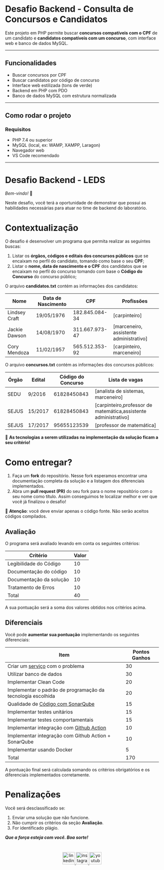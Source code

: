 # Desafio Backend - Consulta de Concursos e Candidatos

Este projeto em PHP permite buscar **concursos compatíveis com o CPF** de um candidato e **candidatos compatíveis com um concurso**, com interface web e banco de dados MySQL.

---

## Funcionalidades

- Buscar concursos por CPF
- Buscar candidatos por código de concurso
- Interface web estilizada (tons de verde)
- Backend em PHP com PDO
- Banco de dados MySQL com estrutura normalizada

---

## Como rodar o projeto

### Requisitos

- PHP 7.4 ou superior
- MySQL (local, ex: WAMP, XAMPP, Laragon)
- Navegador web
- VS Code recomendado

---


# Desafio Backend - LEDS
*Bem-vindo!* 👋

Neste desafio, você terá a oportunidade de demonstrar que possui as habilidades necessárias para atuar no time de backend do laboratório.

# Contextualização

O desafio é desenvolver um programa que permita realizar as seguintes buscas: 
1. Listar os **órgãos, códigos e editais dos concursos públicos** que se encaixam no perfil do candidato, tomando como base o seu **CPF**; 
2. Listar o **nome, data de nascimento e o CPF** dos candidatos que se encaixam no perfil do concurso tomando com base o **Código do Concurso** do concurso público;

O arquivo **candidatos.txt** contém as informações dos candidatos:

| Nome  | Data de Nascimento  | CPF |  Profissões|
|---|---|---|---|
| Lindsey Craft  |  19/05/1976  |  182.845.084-34  |  [carpinteiro]  | 
| Jackie Dawson  |  14/08/1970  |  311.667.973-47  |  [marceneiro, assistente administrativo]  |
| Cory Mendoza |   11/02/1957 |  565.512.353-92  |  [carpinteiro, marceneiro] |

O arquivo **concursos.txt** contém as informações dos concursos públicos:

| Órgão  | Edital  | Código do Concurso | Lista de vagas|
|---|---|---|---|
| SEDU  | 9/2016  |  61828450843  |  [analista de sistemas, marceneiro]  | 
| SEJUS | 15/2017  |  61828450843  |  [carpinteiro,professor de matemática,assistente administrativo] |
| SEJUS | 17/2017 |  95655123539  |  [professor de matemática] |

🤩 **As tecnologias a serem utilizadas na implementação da solução ficam a seu critério!**

# Como entregar?
1. Faça um **fork** do repositório. Nesse fork esperamos encontrar uma documentação completa da solução e a listagem dos diferenciais implementados.
2. Abra um **pull request (PR)** do seu fork para o nome repositório com o seu nome como título. Assim conseguimos te localizar melhor e ver que você já finalizou o desafio!

🚨 **Atenção**: você deve enviar apenas o código fonte. Não serão aceitos códigos compilados.

## Avaliação

O programa será avaliado levando em conta os seguintes critérios:

| Critério  | Valor | 
|---|---|
| Legibilidade do Código |  10  |
| Documentação do código |  10  |
| Documentação da solução |  10  |
| Tratamento de Erros | 10 | 
| Total | 40 |

A sua pontuação será a soma dos valores obtidos nos critérios acima.

## Diferenciais 
Você pode **aumentar sua pontuação** implementando os seguintes diferenciais:

| Item  | Pontos Ganhos | 
|---|---|
| Criar um [serviço](https://martinfowler.com/articles/microservices.html) com o problema |  30  |
| Utilizar banco de dados |  30  |
| Implementar Clean Code |  20  |
| Implementar o padrão de programação da tecnologia escolhida |  20  |
| Qualidade de [Código com SonarQube](https://about.sonarcloud.io/) |  15  |
| Implementar testes unitários |  15  |
| Implementar testes comportamentais |  15  |
| Implementar integração com [Github Action](https://github.com/features/actions)  |  10  |
| Implementar integração com Github Action + SonarQube |  10  |
| Implementar usando Docker | 5 |
| Total| 170 |

A pontuação final será calculada somando os critérios obrigatórios e os diferenciais implementados corretamente.

# Penalizações

Você será desclassificado se:

1. Enviar uma solução que não funcione.
2. Não cumprir os critérios da seção **Avaliação**.
3. For identificado plágio.
   
***Que a força esteja com você. Boa sorte!***

<div align="left">
</div>

###

<br clear="both">

<div align="center">
  <a href="https://www.linkedin.com/school/ledsifes" target="_blank">
    <img src="https://img.shields.io/static/v1?message=LinkedIn&logo=linkedin&label=&color=0077B5&logoColor=white&labelColor=&style=for-the-badge" height="40" alt="linkedin logo"  />
  </a>
  <a href="https://www.instagram.com/ledsifes/" target="_blank">
    <img src="https://img.shields.io/static/v1?message=Instagram&logo=instagram&label=&color=E4405F&logoColor=white&labelColor=&style=for-the-badge" height="40" alt="instagram logo"  />
  </a>
  <a href="https://www.youtube.com/@ledsifes/?sub_confirmation=1" target="_blank">
    <img src="https://img.shields.io/static/v1?message=Youtube&logo=youtube&label=&color=FF0000&logoColor=white&labelColor=&style=for-the-badge" height="40" alt="youtube logo"  />
  </a>
</div>

###